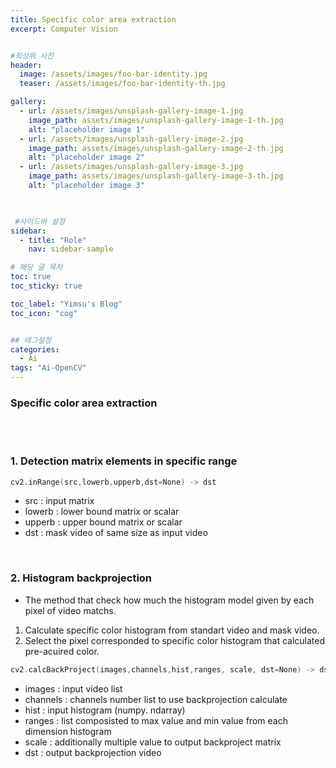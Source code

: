 ```yaml
---
title: Specific color area extraction
excerpt: Computer Vision


#최상위 사진
header:
  image: /assets/images/foo-bar-identity.jpg
  teaser: /assets/images/foo-bar-identity-th.jpg

gallery:
  - url: /assets/images/unsplash-gallery-image-1.jpg
    image_path: assets/images/unsplash-gallery-image-1-th.jpg
    alt: "placeholder image 1"
  - url: /assets/images/unsplash-gallery-image-2.jpg
    image_path: assets/images/unsplash-gallery-image-2-th.jpg
    alt: "placeholder image 2"
  - url: /assets/images/unsplash-gallery-image-3.jpg
    image_path: assets/images/unsplash-gallery-image-3-th.jpg
    alt: "placeholder image 3"
    


 #사이드바 설정 
sidebar:
  - title: "Role"
    nav: sidebar-sample

# 해당 글 목차
toc: true
toc_sticky: true

toc_label: "Yimsu's Blog"
toc_icon: "cog"


## 테그설정
categories:
  - Ai
tags: "Ai-OpenCV"
---
```


### Specific color area extraction

<br/>
<br/>

### 1. Detection matrix elements in specific range
``` c
cv2.inRange(src,lowerb,upperb,dst=None) -> dst
```

- src : input matrix
- lowerb : lower bound matrix or scalar
- upperb : upper bound matrix or scalar
- dst : mask video of same size as input video

<br/>

### 2. Histogram backprojection

- The method that check how much the histogram model given by each pixel of video matchs.

1) Calculate specific color histogram from standart video and mask video.
2) Select the pixel corresponded to specific color histogram that calculated pre-acuired color.

``` c
cv2.calcBackProject(images,channels,hist,ranges, scale, dst=None) -> dst
```

- images : input video list
- channels : channels number list to use backprojection calculate
- hist : input histogram (numpy. ndarray)
- ranges : list composisted to max value and min value from each dimension histogram
- scale : additionally multiple value to output backproject matrix
- dst : output backprojection video